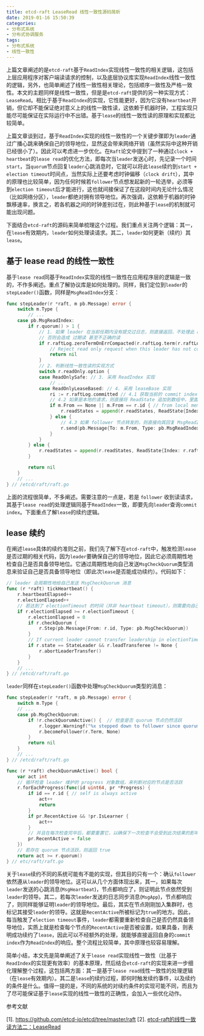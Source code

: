 ```yaml
---
title: etcd-raft LeaseRead 线性一致性源码简析
date: 2019-01-16 15:50:39
categories:
- 分布式系统
- 分布式协调服务
tags:
- 分布式系统
- 线性一致性
---
```


上篇文章阐述的是`etcd-raft`基于`ReadIndex`实现线性一致性的相关逻辑，这包括上层应用程序对客户端读请求的控制，以及底层协议库实现`ReadIndex`线性一致性的逻辑，另外，也简单阐述了线性一致性相关理论，包括顺序一致性及严格一致性。本文的主题同样是线性一致性，但是是`etcd-raft`提供的另一种实现方式：`LeaseRead`。相比于基于`ReadIndex`的实现，它性能更好，因为它没有`heartbeat`开销，但它却不能保证绝对意义上的线性一致性读，这依赖于机器时钟，工程实现只能尽可能保证在实际运行中不出错。基于`lease`的线性一致性读的原理和实现都比较简单。

<!--More-->

上篇文章谈到过，基于`ReadIndex`实现的线性一致性的一个关键步骤即为`leader`通过广播心跳来确保自己的领导地位，显然这会带来网络开销（虽然实际中这种开销已经很小了）。因此可以考虑进一步优化。在`Raft`论文中提到了一种通过`clock + heartbeat`的`lease read`的优化方法，即每次当`leader`发送心时，先记录一个时间`start`，当`quorum`节点回复`leader`心跳消息时，它就可以将此`lease`续约到`start + election timeout`时间点，当然实际上还要考虑时钟偏移（`clock drift`），其中的原理也比较简单，因为任何时候若`follower`节点想发起新的一轮选举，必须等到`election timeout`后才能进行，这也就间接保证了在这段时间内无论什么情况（比如网络分区），`leader`都绝对拥有领导地位。再次强调，这依赖于机器的时钟飘移速率，换言之，若各机器之间的时钟差别过在，则此种基于`lease`的机制就可能出现问题。

下面结合`etcd-raft`的源码来简单梳理这个过程。我们重点关注两个逻辑：其一，在`lease`有效期内，`leader`如何处理读请求。其二，`leader`如何更新（续约）其`lease`。

## 基于 lease read 的线性一致性

基于`lease read`同基于`ReadIndex`实现的线性一致性在应用程序层的逻辑是一致的，不作多阐述。重点了解协议库是如何处理的。同样，我们定位到`leader`的`stepLeader()`函数，同样是`MsgReadIndex`分支：

```go
func stepLeader(r *raft, m pb.Message) error {
	switch m.Type {
		// ...
	case pb.MsgReadIndex:
		if r.quorum() > 1 {
			// 1. 如果 leader 在当前任期内没有提交过日志，则直接返回，不处理此 ReadIndex 请求
			// 否则会造成 过期读 甚至不正确的读
			if r.raftLog.zeroTermOnErrCompacted(r.raftLog.term(r.raftLog.committed)) != r.Term {
				// Reject read only request when this leader has not committed any log entry at its term.
				return nil
			}
			// 2. 判断线性一致性读的实现方式
			switch r.readOnly.option {
			case ReadOnlySafe: // 3. 采用 ReadIndex 实现
				// ...
			case ReadOnlyLeaseBased: // 4. 采用 leaseBase 实现
				ri := r.raftLog.committed // 4.1 获取当前的 commit index
				// 4.2 如果是本地的请求，则直接将 ReadState 追加到数组中，里面包含了 leader 的 commit index 及 ctx（请求唯一标识）
				if m.From == None || m.From == r.id { // from local member
					r.readStates = append(r.readStates, ReadState{Index: r.raftLog.committed, RequestCtx: m.Entries[0].Data})
				} else {
					// 4.3 如果 follower 节点转发的，则直接向其回复 MsgReadIndexResp 消息，并带上commit index 及 Entries
					r.send(pb.Message{To: m.From, Type: pb.MsgReadIndexResp, Index: ri, Entries: m.Entries})
				}
			}
		} else {
			r.readStates = append(r.readStates, ReadState{Index: r.raftLog.committed, RequestCtx: m.Entries[0].Data})
		}

		return nil
	}
    // ...
} // /etcd/raft/raft.go
```

上面的流程很简单，不多阐述。需要注意的一点是，若是 `follower` 收到读请求，其基于`lease read`的处理逻辑同基于`ReadIndex`一致，即要先向`leader`查询`commit index`。下面重点了解`lease`的续约逻辑。

## lease 续约

在阐述`lease`具体的续约准则之前，我们先了解下在`etcd-raft`中，触发检测`lease`是否过期的相关代码，因为`leader`要确保自己的领导地位，因此它必须周期性地检查自己是否具备领导地位。它通过周期性地向自己发送`MsgCheckQuorum`类型消息来验证自己是否具备领导地位（即此次`lease`是否能成功续约）。代码如下：

```go
// leader 会周期性地给自己发送 MsgCheckQuorum 消息
func (r *raft) tickHeartbeat() {
	r.heartbeatElapsed++
	r.electionElapsed++
	// 若达到了 electionTimeout 的时间（并非 heartbeat timeout），则需要向自己发送消息
	if r.electionElapsed >= r.electionTimeout {
		r.electionElapsed = 0
		if r.checkQuorum {
			r.Step(pb.Message{From: r.id, Type: pb.MsgCheckQuorum})
		}
		// If current leader cannot transfer leadership in electionTimeout, it becomes leader again.
		if r.state == StateLeader && r.leadTransferee != None {
			r.abortLeaderTransfer()
		}
	}
	// ...
} // /etcd/raft/raft.go
```

`leader`同样在`stepLeader()`函数中处理`MsgCheckQuorum`类型的消息：

```go
func stepLeader(r *raft, m pb.Message) error {
	switch m.Type {
	// ...
	case pb.MsgCheckQuorum:
		if !r.checkQuorumActive() {  // 检查是否 quorum 节点仍然活跃
			r.logger.Warningf("%x stepped down to follower since quorum is not active", r.id)
			r.becomeFollower(r.Term, None)
		}
		return nil
    }
    // ...
} // /etcd/raft/raft.go

func (r *raft) checkQuorumActive() bool {
	var act int
	// 循环检查 leader 维护的 progress 对象数组，来判断对应的节点是否活跃
	r.forEachProgress(func(id uint64, pr *Progress) {
		if id == r.id { // self is always active
			act++
			return
		}
		if pr.RecentActive && !pr.IsLearner {
			act++
		}
		// 并且在每次检查完毕后，都要重置它，以确保下一次检查不会受到此次结果的影响
		pr.RecentActive = false
	})
	// 若存在 quorum 节点活跃，则返回 true
	return act >= r.quorum()
} // etc/raft/raft.go
```

关于`lease`续约不同的系统可能有不能的实现，但其目的只有一个：确认`follower`依然遵从`leader`的领导地位。这可以从几个方面体现出来，其一，如果每次`leader`发送的心跳消息(`MsgHeartbeat`)，节点都响应了，则证明此节点依然受到`leader`的领导。其二，若每次`leader`发送的日志同步消息(`MsgApp`)，节点都响应了，则同样能够证明`leader`的领导地位。最后，其实在节点刚刚加入集群时，也标记其接受`leader`的领导。这就是`RecentActive`所被标记为`true`的地方。因此，每当触发了`election timeout`事件，`leader`都需要重新检查自己是否仍然具备领导地位，实质上就是检查每个节点的`RecentActive`是否被设置，如果具备，则表明成功续约了`lease`，因此可以不经额外的处理，就能够直接返回自身的`commit index`作为`ReadIndex`的响应。整个流程比较简单，其中原理也较容易理解。

简单小结，本文先是简单阐述了关于`lease read`实现线性一致性（比基于`ReadIndex`的实现更有效率）的基本原理，然后结合`etcd-raft`的实现来进一步细化理解整个过程，这包括两方面：其一是基于`lease read`线性一致性的处理逻辑（在`lease`有效期内）。其二是`lease`的续约过程，即何时触发续约事件，以及续约的条件是什么。值得一提的是，不同的系统的对续约条件的实现可能不同，而且为了尽可能保证基于`lease`实现的线性一致性的正确性，会加入一些优化动作。





参考文献

[1]. https://github.com/etcd-io/etcd/tree/master/raft
[2]. [etcd-raft的线性一致读方法二：LeaseRead](https://zhuanlan.zhihu.com/p/31118381)